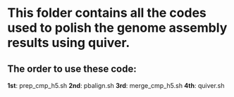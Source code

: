 # This folder contains all the codes used to polish the genome assembly results using quiver.

## The order to use these code:

**1st**: prep_cmp_h5.sh
**2nd**: pbalign.sh
**3rd**: merge_cmp_h5.sh
**4th**: quiver.sh
